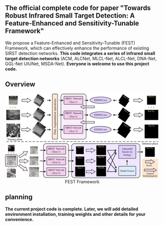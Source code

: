 ## The official complete code for paper "Towards Robust Infrared Small Target Detection: A Feature-Enhanced and Sensitivity-Tunable Framework"

We propose a Feature-Enhanced and Sensitivity-Tunable (FEST) Framework, which can effectively enhance the performance of existing SIRST detection networks. **This code integrates a series of infrared small target detection networks** (ACM, ALCNet, MLCL-Net, ALCL-Net, DNA-Net, GGL-Net UIUNet, MSDA-Net). **Everyone is welcome to use this project code.**

## Overview
<p align="center">
  <img src="img/FEST_Framework_Overview.png" alt="Overall structure of FEST Framework" width="800"/></br>
  <span align="center">FEST Framework</span> 
</p>


## planning
**The current project code is complete. Later, we will add detailed environment installation, training weights and other details for your convenience.**
